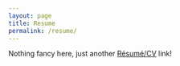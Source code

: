 ```yaml
---
layout: page
title: Resume
permalink: /resume/
---
```


Nothing fancy here, just another [R&eacute;sum&eacute;/CV](/resume/Ronak_Mehta_CV.pdf) link!